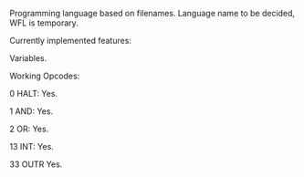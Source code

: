 Programming language based on filenames. Language name to be decided, WFL is temporary.

Currently implemented features:

Variables.

Working Opcodes:

0 HALT: Yes.

1 AND: Yes.

2 OR: Yes.

13 INT: Yes.

33 OUTR Yes.
